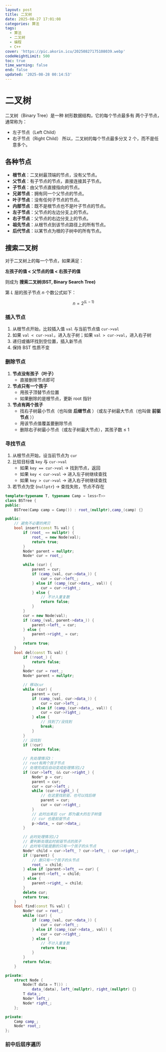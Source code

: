 ```yaml
---
layout: post
title: 二叉树
date: 2025-08-27 17:01:08
categories: 算法
tags:
  - 算法
  - 二叉树
  - 编程
  - C++
cover: 'https://pic.akorin.icu/20250827175108039.webp'
codeHeightLimit: 500
toc: true
time_warning: false
end: false
updated: '2025-08-28 00:14:53'
---
```


# 二叉树
二叉树（Binary Tree）是一种 树形数据结构，它的每个节点最多有 两个子节点，通常称为：
- 左子节点（Left Child）
- 右子节点（Right Child）
所以，二叉树的每个节点最多分叉 2 个，而不是任意多个。

<!-- more -->

## 各种节点

- **根节点**：二叉树最顶端的节点，没有父节点。
- **父节点**：有子节点的节点，直接连接其子节点。
- **子节点**：由父节点直接指向的节点。
- **兄弟节点**：拥有同一个父节点的节点。
- **叶子节点**：没有任何子节点的节点。
- **内部节点**：既不是根节点也不是叶子节点的节点。
- **左子节点**：父节点的左边分支上的节点。
- **右子节点**：父节点的右边分支上的节点。
- **祖先节点**：从根节点到该节点路径上的所有节点。
- **后代节点**：以某节点为根的子树中的所有节点。

## 搜索二叉树

对于二叉树上的每一个节点，如果满足：

**左孩子的值 < 父节点的值 < 右孩子的值**

则成为 **搜索二叉树(BST, Binary Search Tree)**

第 $L$ 层的孩子节点 $n$ 个数公式如下：

$$
n = 2^{(L-1)}
$$

### 插入节点

1. 从根节点开始，比较插入值 `val` 与当前节点值 `cur->val`
2. 如果 `val < cur->val`，进入左子树；如果 `val > cur->val`，进入右子树
3. 递归或循环找到空位置，插入新节点
4. 保持 BST 性质不变

### 删除节点

1. **节点没有孩子（叶子）**
   - 直接删除节点即可
2. **节点只有一个孩子**
   - 用孩子顶替节点位置
   - 如果删除的是根节点，更新 root 指针
3. **节点有两个孩子**
   - 找右子树最小节点（也叫做 **后继节点** ）（或左子树最大节点（也叫做 **前驱节点** ））
   - 用该节点值覆盖要删除节点
   - 删除右子树最小节点（或左子树最大节点），其孩子数 ≤ 1

### 寻找节点

1. 从根节点开始，设当前节点为 `cur`
2. 比较目标值 `key` 与 `cur->val`
   - 如果 `key == cur->val` → 找到节点，返回
   - 如果 `key < cur->val` → 进入左子树继续查找
   - 如果 `key > cur->val` → 进入右子树继续查找
3. 若节点为空 (`nullptr`) → 查找失败，节点不存在

```C++ [非递归实现增删查]
template<typename T, typename Camp = less<T>>
class BSTree {
public:
    BSTree(Camp camp = Camp()) : root_(nullptr),camp_(camp) {}

public:
    // 避免不必要的拷贝
    bool insert(const T& val) {
        if (root_ == nullptr) {
            root_ = new Node(val);
            return true;
        }
        Node* parent = nullptr;
        Node* cur = root_;

        while (cur) {
            parent = cur;
            if (camp_(val, cur->data_)) {
                cur = cur->left_;
            } else if (camp_(cur->data_, val)) {
                cur = cur->right_;
            } else {
                // 不计入重复数
                return false;
            }
        }
        cur = new Node(val);
        if (camp_(val, parent->data_)) {
            parent->left_ = cur;
        } else {
            parent->right_ = cur;
        }
        return true;
    }
    bool del(const T& val) {
        if (!root_) {
            return false;
        }
        Node* cur = root_;
        Node* parent = nullptr;

        // 移动cur
        while (cur) {
            parent = cur;
            if (camp_(val, cur->data_)) {
                cur = cur->left_;
            } else if (camp_(cur->data_, val)) {
                cur = cur->right_;
            } else {
                // 找到了/没找到
                break;
            }
        }
        // 没找到
        if (!cur)
            return false;

        // 先处理情况3：
        // root有两个孩子节点
        // 处理完成后自动变成处理情况1/2
        if (cur->left_ && cur->right_) {
            Node* p = cur;
            parent = cur;
            cur = cur->left_;
            while (cur->right_) {
                // 在这里找前驱，也可以找后继
                parent = cur;
                cur = cur->right_;
            }
            // 此时出来后 cur 即为最大的左子树值
            // cur 也是前驱节点
            p->data_ = cur->data_;
        }

        // 此时处理情况1/2
        // 要判断处理此时前驱节点的孩子
        // 此时有可能是删的只有一个孩子的头节点
        Node* child = cur->left_ ? cur->left_ : cur->right_;
        if (!parent) {
            // 删只有一个孩子的头节点
            root_ = child;
        } else if (parent->left_ == cur) {
            parent->left_ = child;
        } else {
            parent->right_ = child;
        }
        delete cur;
        return true;
    }
    bool find(const T& val) {
        Node* cur = root_;
        while (cur) {
            if (camp_(val, cur->data_)) {
                cur = cur->left_;
            } else if (camp_(cur->data_, val)) {
                cur = cur->right_;
            } else {
                // 不计入重复数
                return true;
            }
        }
        return false;
    }

private:
    struct Node {
        Node(T data = T()) :
            data_(data), left_(nullptr), right_(nullptr) {}
        T data_;
        Node* left_;
        Node* right_;
    };

private:
    Camp camp_;
    Node* root_;
};
```

### 前中后层序遍历

